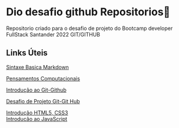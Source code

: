 # Dio desafio github Repositorios:runner:
Repositorio criado para o desafio de projeto do Bootcamp developer FullStack Santander 2022 GIT/GITHUB

## Links Úteis ##
[Sintaxe Basica Markdown](https://www.markdownguide.org/)


[Pensamentos Computacionais](https://github.com/Cronuzgamer/Dio-desafio-github-Repositorios/tree/main/Pensamento%20Computacional)
 
[Introdução ao Git-Github](https://github.com/Cronuzgamer/Dio-desafio-github-Repositorios/tree/main/Introducao%20ao%20Git%20e%20ao%20Git%20Hub)

[Desafio de Projeto Git-Git Hub](https://github.com/Cronuzgamer/Dio-desafio-github-Repositorios/tree/main/Desafio%20de%20Projeto%20Git-Git%20Hub)

[Introdução HTML5, CSS3](https://github.com/Cronuzgamer/Dio-desafio-github-Repositorios/tree/main/Introdu%C3%A7%C3%A3o%20ao%20HTML5%2CCSS3%2CJS/Introdu%C3%A7%C3%A3o%20a%20Criacao%20de%20websites%20com%20HTML5%20e%20CSS3/Site)<br>
[Introducão ao JavaScript](https://github.com/Cronuzgamer/Dio-desafio-github-Repositorios/tree/main/Introdu%C3%A7ao%20ao%20JavaScript)
